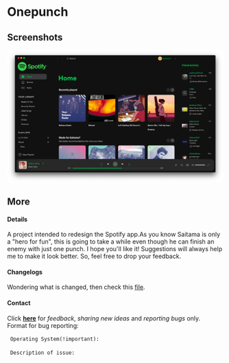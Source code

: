 # Onepunch

## Screenshots

![OnepunchHome](./OnepunchHome.png)

## More

#### Details

A project intended to redesign the Spotify app.As you know Saitama is only a "hero for fun", this is going to take a while even though he can finish an enemy with just one punch. I hope you'll like it! Suggestions will always help me to make it look better. So, feel free to drop your feedback.

#### Changelogs

Wondering what is changed, then check this [file](./changelog.md).

#### Contact

Click **[here](https://twitter.com/_saitama_0)** for _feedback_, _sharing new ideas_ and _reporting bugs_ only.  
Format for bug reporting:  

     Operating System(!important):

     Description of issue:

